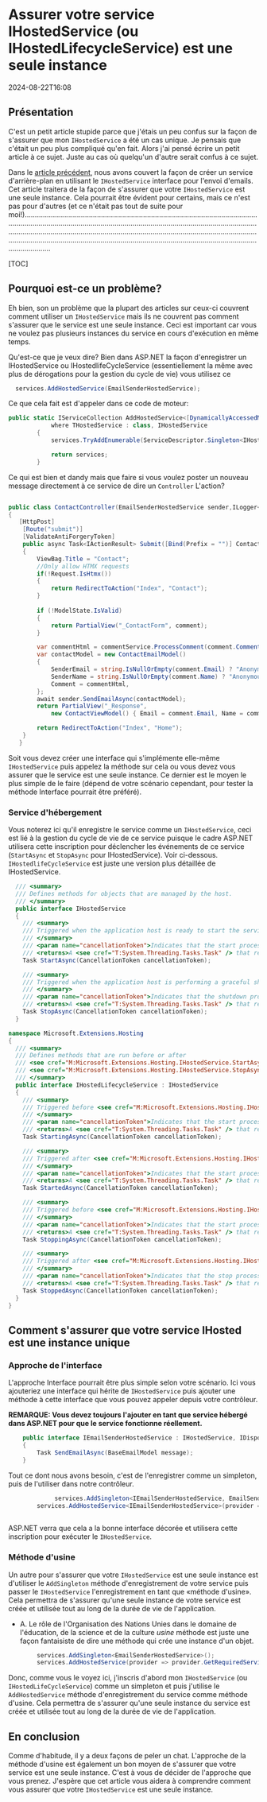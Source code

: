 # Assurer votre service IHostedService (ou IHostedLifecycleService) est une seule instance

<!--category-- ASP.NET -->
<datetime class="hidden">2024-08-22T16:08</datetime>

## Présentation

C'est un petit article stupide parce que j'étais un peu confus sur la façon de s'assurer que mon `IHostedService` a été un cas unique. Je pensais que c'était un peu plus compliqué qu'en fait. Alors j'ai pensé écrire un petit article à ce sujet. Juste au cas où quelqu'un d'autre serait confus à ce sujet.

Dans le [article précédent](/blog/addingasyncsendingforemails), nous avons couvert la façon de créer un service d'arrière-plan en utilisant le `IHostedService` interface pour l'envoi d'emails. Cet article traitera de la façon de s'assurer que votre `IHostedService` est une seule instance.
Cela pourrait être évident pour certains, mais ce n'est pas pour d'autres (et ce n'était pas tout de suite pour moi!).............................................................................................................................................................................................................................................................................................................................................................................................................................................................................................................................

[TOC]

## Pourquoi est-ce un problème?

Eh bien, son un problème que la plupart des articles sur ceux-ci couvrent comment utiliser un `IHostedService` mais ils ne couvrent pas comment s'assurer que le service est une seule instance. Ceci est important car vous ne voulez pas plusieurs instances du service en cours d'exécution en même temps.

Qu'est-ce que je veux dire? Bien dans ASP.NET la façon d'enregistrer un IHostedService ou IHostedlifeCycleService (essentiellement la même avec plus de dérogations pour la gestion du cycle de vie) vous utilisez ce

```csharp
  services.AddHostedService(EmailSenderHostedService);
```

Ce que cela fait est d'appeler dans ce code de moteur:

```csharp
public static IServiceCollection AddHostedService<[DynamicallyAccessedMembers(DynamicallyAccessedMemberTypes.PublicConstructors)] THostedService>(this IServiceCollection services)
            where THostedService : class, IHostedService
        {
            services.TryAddEnumerable(ServiceDescriptor.Singleton<IHostedService, THostedService>());

            return services;
        }

```

Ce qui est bien et dandy mais que faire si vous voulez poster un nouveau message directement à ce service de dire un `Controller` L'action?

```csharp

public class ContactController(EmailSenderHostedService sender,ILogger<BaseController> logger) ...
{
   [HttpPost]
    [Route("submit")]
    [ValidateAntiForgeryToken]
    public async Task<IActionResult> Submit([Bind(Prefix = "")] ContactViewModel comment)
    {
        ViewBag.Title = "Contact";
        //Only allow HTMX requests
        if(!Request.IsHtmx())
        {
            return RedirectToAction("Index", "Contact");
        }
      
        if (!ModelState.IsValid)
        {
            return PartialView("_ContactForm", comment);
        }

        var commentHtml = commentService.ProcessComment(comment.Comment);
        var contactModel = new ContactEmailModel()
        {
            SenderEmail = string.IsNullOrEmpty(comment.Email) ? "Anonymous" : comment.Email,
            SenderName = string.IsNullOrEmpty(comment.Name) ? "Anonymous" : comment.Name,
            Comment = commentHtml,
        };
        await sender.SendEmailAsync(contactModel);
        return PartialView("_Response",
            new ContactViewModel() { Email = comment.Email, Name = comment.Name, Comment = commentHtml });

        return RedirectToAction("Index", "Home");
    }
   }
```

Soit vous devez créer une interface qui s'implémente elle-même `IHostedService` puis appelez la méthode sur cela ou vous devez vous assurer que le service est une seule instance. Ce dernier est le moyen le plus simple de le faire (dépend de votre scénario cependant, pour tester la méthode Interface pourrait être préféré).

### Service d'hébergement

Vous noterez ici qu'il enregistre le service comme un `IHostedService`, ceci est lié à la gestion du cycle de vie de ce service puisque le cadre ASP.NET utilisera cette inscription pour déclencher les événements de ce service (`StartAsync` et `StopAsync` pour IHostedService). Voir ci-dessous. `IHostedlifeCycleService` est juste une version plus détaillée de IHostedService.

```csharp
  /// <summary>
  /// Defines methods for objects that are managed by the host.
  /// </summary>
  public interface IHostedService
  {
    /// <summary>
    /// Triggered when the application host is ready to start the service.
    /// </summary>
    /// <param name="cancellationToken">Indicates that the start process has been aborted.</param>
    /// <returns>A <see cref="T:System.Threading.Tasks.Task" /> that represents the asynchronous Start operation.</returns>
    Task StartAsync(CancellationToken cancellationToken);

    /// <summary>
    /// Triggered when the application host is performing a graceful shutdown.
    /// </summary>
    /// <param name="cancellationToken">Indicates that the shutdown process should no longer be graceful.</param>
    /// <returns>A <see cref="T:System.Threading.Tasks.Task" /> that represents the asynchronous Stop operation.</returns>
    Task StopAsync(CancellationToken cancellationToken);
  }

namespace Microsoft.Extensions.Hosting
{
  /// <summary>
  /// Defines methods that are run before or after
  /// <see cref="M:Microsoft.Extensions.Hosting.IHostedService.StartAsync(System.Threading.CancellationToken)" /> and
  /// <see cref="M:Microsoft.Extensions.Hosting.IHostedService.StopAsync(System.Threading.CancellationToken)" />.
  /// </summary>
  public interface IHostedLifecycleService : IHostedService
  {
    /// <summary>
    /// Triggered before <see cref="M:Microsoft.Extensions.Hosting.IHostedService.StartAsync(System.Threading.CancellationToken)" />.
    /// </summary>
    /// <param name="cancellationToken">Indicates that the start process has been aborted.</param>
    /// <returns>A <see cref="T:System.Threading.Tasks.Task" /> that represents the asynchronous operation.</returns>
    Task StartingAsync(CancellationToken cancellationToken);

    /// <summary>
    /// Triggered after <see cref="M:Microsoft.Extensions.Hosting.IHostedService.StartAsync(System.Threading.CancellationToken)" />.
    /// </summary>
    /// <param name="cancellationToken">Indicates that the start process has been aborted.</param>
    /// <returns>A <see cref="T:System.Threading.Tasks.Task" /> that represents the asynchronous operation.</returns>
    Task StartedAsync(CancellationToken cancellationToken);

    /// <summary>
    /// Triggered before <see cref="M:Microsoft.Extensions.Hosting.IHostedService.StopAsync(System.Threading.CancellationToken)" />.
    /// </summary>
    /// <param name="cancellationToken">Indicates that the start process has been aborted.</param>
    /// <returns>A <see cref="T:System.Threading.Tasks.Task" /> that represents the asynchronous operation.</returns>
    Task StoppingAsync(CancellationToken cancellationToken);

    /// <summary>
    /// Triggered after <see cref="M:Microsoft.Extensions.Hosting.IHostedService.StopAsync(System.Threading.CancellationToken)" />.
    /// </summary>
    /// <param name="cancellationToken">Indicates that the stop process has been aborted.</param>
    /// <returns>A <see cref="T:System.Threading.Tasks.Task" /> that represents the asynchronous operation.</returns>
    Task StoppedAsync(CancellationToken cancellationToken);
  }
}
```

## Comment s'assurer que votre service IHosted est une instance unique

### Approche de l'interface

L'approche Interface pourrait être plus simple selon votre scénario. Ici vous ajouteriez une interface qui hérite de `IHostedService` puis ajouter une méthode à cette interface que vous pouvez appeler depuis votre contrôleur.

**REMARQUE: Vous devez toujours l'ajouter en tant que service hébergé dans ASP.NET pour que le service fonctionne réellement.**

```csharp
    public interface IEmailSenderHostedService : IHostedService, IDisposable
    {
        Task SendEmailAsync(BaseEmailModel message);
    }
```

Tout ce dont nous avons besoin, c'est de l'enregistrer comme un simpleton, puis de l'utiliser dans notre contrôleur.

```csharp
             services.AddSingleton<IEmailSenderHostedService, EmailSenderHostedService>();
        services.AddHostedService<IEmailSenderHostedService>(provider => provider.GetRequiredService<IEmailSenderHostedService>());
        
```

ASP.NET verra que cela a la bonne interface décorée et utilisera cette inscription pour exécuter le `IHostedService`.

### Méthode d'usine

Un autre pour s'assurer que votre `IHostedService` est une seule instance est d'utiliser le `AddSingleton` méthode d'enregistrement de votre service puis passer le `IHostedService` l'enregistrement en tant que «méthode d'usine». Cela permettra de s'assurer qu'une seule instance de votre service est créée et utilisée tout au long de la durée de vie de l'application.

* A. Le rôle de l'Organisation des Nations Unies dans le domaine de l'éducation, de la science et de la culture *usine* méthode est juste une façon fantaisiste de dire une méthode qui crée une instance d'un objet.

```csharp
        services.AddSingleton<EmailSenderHostedService>();
        services.AddHostedService(provider => provider.GetRequiredService<EmailSenderHostedService>());
```

Donc, comme vous le voyez ici, j'inscris d'abord mon `IHostedService` (ou `IHostedLifeCycleService`) comme un simpleton et puis j'utilise le `AddHostedService` méthode d'enregistrement du service comme méthode d'usine. Cela permettra de s'assurer qu'une seule instance du service est créée et utilisée tout au long de la durée de vie de l'application.

## En conclusion

Comme d'habitude, il y a deux façons de peler un chat.  L'approche de la méthode d'usine est également un bon moyen de s'assurer que votre service est une seule instance. C'est à vous de décider de l'approche que vous prenez. J'espère que cet article vous aidera à comprendre comment vous assurer que votre `IHostedService` est une seule instance.